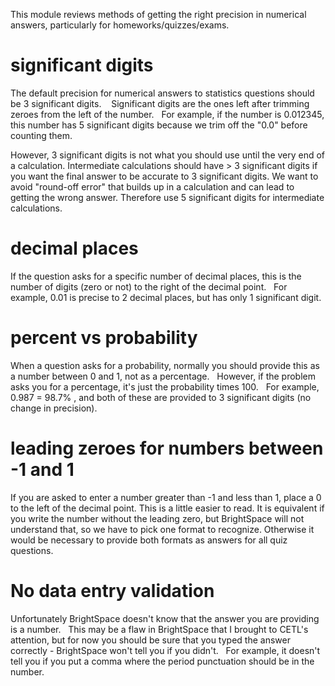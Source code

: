 This module reviews methods of getting the right precision in numerical answers, particularly for homeworks/quizzes/exams.

# significant digits

The default precision for numerical answers to statistics questions should be 3 significant digits.    Significant digits are the ones left after trimming zeroes from the left of the number.   For example, if the number is 0.012345, this number has 5 significant digits because we trim off the "0.0" before counting them.

However, 3 significant digits is not what you should use until the very end of a calculation.  Intermediate calculations should have > 3 significant digits if you want the final answer to be accurate to 3 significant digits.  We want to avoid "round-off error" that builds up in a calculation and can lead to getting the wrong answer.  Therefore use 5 significant digits for intermediate calculations.

# decimal places

If the question asks for a specific number of decimal places, this is the number of digits (zero or not) to the right of the decimal point.   For example, 0.01 is precise to 2 decimal places, but has only 1 significant digit.

# percent vs probability

When a question asks for a probability, normally you should provide this as a number between 0 and 1, not as a percentage.   However, if the problem asks you for a percentage, it's just the probability times 100.   For example, 0.987 = 98.7% , and both of these are provided to 3 significant digits (no change in precision).

# leading zeroes for numbers between -1 and 1

If you are asked to enter a number greater than -1 and less than 1, place a 0 to the left of the decimal point.  This is a little easier to read.  It is equivalent if you write the number without the leading zero, but BrightSpace will not understand that, so we have to pick one format to recognize.  Otherwise it would be necessary to provide both formats as answers for all quiz questions.

# No data entry validation

Unfortunately BrightSpace doesn't know that the answer you are providing is a number.   This may be a flaw in BrightSpace that I brought to CETL's attention, but for now you should be sure that you typed the answer correctly - BrightSpace won't tell you if you didn't.   For example, it doesn't tell you if you put a comma where the period punctuation should be in the number.
